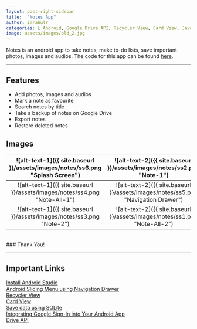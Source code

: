 ```yaml
---
layout: post-right-sidebar
title:  "Notes App"
author: imrahulr
categories: [ Android, Google Drive API, Recycler View, Card View, Java ]
image: assets/images/old_2.jpg
---
```


Notes is an android app to take notes, make to-do lists, save important photos, images and audios. The code for this app can be found <a href="https://github.com/imrahulr/Notes">here</a>.

---

## Features

- Add photos, images and audios
- Mark a note as favourite
- Search notes by title
- Take a backup of notes on Google Drive
- Export notes
- Restore deleted notes

## Images 

| ![alt-text-1]({{ site.baseurl }}/assets/images/notes/ss6.png "Splash Screen")  | ![alt-text-2]({{ site.baseurl }}/assets/images/notes/ss2.png "Note-1") |
|:----:|:----:|
| ![alt-text-1]({{ site.baseurl }}/assets/images/notes/ss4.png "Note-All-1") | ![alt-text-2]({{ site.baseurl }}/assets/images/notes/ss5.png "Navigation Drawer") |
| ![alt-text-1]({{ site.baseurl }}/assets/images/notes/ss3.png "Note-2") | ![alt-text-2]({{ site.baseurl }}/assets/images/notes/ss1.png "Note-All-2") |

<br>
### Thank You!

---

## Important Links

<a href="https://developer.android.com/studio/install">Install Android Studio</a><br>
<a href="https://www.androidhive.info/2013/11/android-sliding-menu-using-navigation-drawer/">Android Sliding Menu using Navigation Drawer</a><br>
<a href="https://developer.android.com/guide/topics/ui/layout/recyclerview">Recycler View</a><br>
<a href="https://developer.android.com/guide/topics/ui/layout/cardview">Card View</a><br>
<a href="https://developer.android.com/training/data-storage/sqlite">Save data using SQLite</a><br>
<a href="https://developers.google.com/identity/sign-in/android/start-integrating">Integrating Google Sign-In into Your Android App</a><br>
<a href="https://developers.google.com/drive/android/get-started">Drive API</a>
